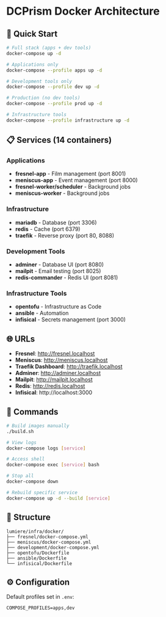 # DCPrism Docker Architecture

## 🚀 Quick Start

```bash
# Full stack (apps + dev tools)
docker-compose up -d

# Applications only
docker-compose --profile apps up -d

# Development tools only  
docker-compose --profile dev up -d

# Production (no dev tools)
docker-compose --profile prod up -d

# Infrastructure tools
docker-compose --profile infrastructure up -d
```

## 📋 Services (14 containers)

### Applications
- **fresnel-app** - Film management (port 8001)
- **meniscus-app** - Event management (port 8000)
- **fresnel-worker/scheduler** - Background jobs
- **meniscus-worker** - Background jobs

### Infrastructure
- **mariadb** - Database (port 3306)
- **redis** - Cache (port 6379)
- **traefik** - Reverse proxy (port 80, 8088)

### Development Tools
- **adminer** - Database UI (port 8080)
- **mailpit** - Email testing (port 8025)
- **redis-commander** - Redis UI (port 8081)

### Infrastructure Tools
- **opentofu** - Infrastructure as Code
- **ansible** - Automation
- **infisical** - Secrets management (port 3000)

## 🌐 URLs

- **Fresnel**: http://fresnel.localhost
- **Meniscus**: http://meniscus.localhost  
- **Traefik Dashboard**: http://traefik.localhost
- **Adminer**: http://adminer.localhost
- **Mailpit**: http://mailpit.localhost
- **Redis**: http://redis.localhost
- **Infisical**: http://localhost:3000

## 🔧 Commands

```bash
# Build images manually
./build.sh

# View logs
docker-compose logs [service]

# Access shell
docker-compose exec [service] bash

# Stop all
docker-compose down

# Rebuild specific service
docker-compose up -d --build [service]
```

## 📁 Structure

```
lumiere/infra/docker/
├── fresnel/docker-compose.yml
├── meniscus/docker-compose.yml  
├── development/docker-compose.yml
├── opentofu/Dockerfile
├── ansible/Dockerfile
└── infisical/Dockerfile
```

## ⚙️ Configuration

Default profiles set in `.env`:
```
COMPOSE_PROFILES=apps,dev
```
